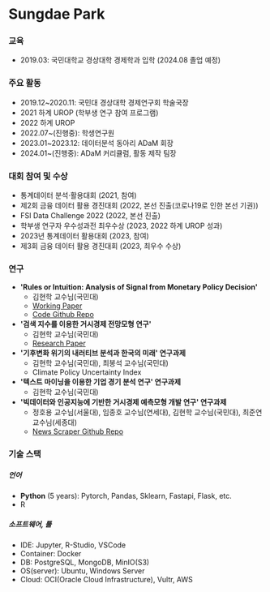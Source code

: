 # Sungdae Park

### 교육
- 2019.03: 국민대학교 경상대학 경제학과 입학 (2024.08 졸업 예정)

### 주요 활동
- 2019.12~2020.11: 국민대 경상대학 경제연구회 학술국장
- 2021 하계 UROP (학부생 연구 참여 프로그램)
- 2022 하계 UROP
- 2022.07~(진행중): 학생연구원
- 2023.01~2023.12: 데이터분석 동아리 ADaM 회장
- 2024.01~(진행중): ADaM 커리큘럼, 활동 제작 팀장


### 대회 참여 및 수상
- 통계데이터 분석·활용대회 (2021, 참여)
- 제2회 금융 데이터 활용 경진대회 (2022, 본선 진출(코로나19로 인한 본선 기권))
- FSI Data Challenge 2022 (2022, 본선 진출)
- 학부생 연구자 우수성과전 최우수상 (2023, 2022 하계 UROP 성과)
- 2023년 통계데이터 활용대회 (2023, 참여)
- 제3회 금융 데이터 활용 경진대회 (2023, 최우수 수상)

### 연구
-  **'Rules or Intuition: Analysis of Signal from Monetary Policy Decision'**
    - 김현학 교수님(국민대)
    - [Working Paper](files/MPB_statement[03].pdf)
    - [Code Github Repo](https://github.com/psdae/public_bok_statement_01_dtm)
- **'검색 지수를 이용한 거시경제 전망모형 연구'**
    - 김현학 교수님(국민대)
    - [Research Paper](files/비정형_전망모형_V4.pdf)
- **'기후변화 위기의 내러티브 분석과 한국의 미래' 연구과제**
    - 김현학 교수님(국민대), 최봉석 교수님(국민대)
    - Climate Policy Uncertainty Index
- **'텍스트 마이닝을 이용한 기업 경기 분석 연구' 연구과제**
    - 김현학 교수님(국민대)
- **'빅데이터와 인공지능에 기반한 거시경제 예측모형 개발 연구' 연구과제**
    - 정호용 교수님(서울대), 임종호 교수님(연세대), 김현학 교수님(국민대), 최준연 교수님(세종대)
    - [News Scraper Github Repo](https://github.com/psdae/public_news_scraper)


### 기술 스택
##### 언어
- **Python** (5 years): Pytorch, Pandas, Sklearn, Fastapi, Flask, etc.
- R

##### 소프트웨어, 툴
- IDE: Jupyter, R-Studio, VSCode
- Container: Docker
- DB: PostgreSQL, MongoDB, MinIO(S3)
- OS(server): Ubuntu, Windows Server
- Cloud: OCI(Oracle Cloud Infrastructure), Vultr, AWS


<!--
**psdae/psdae** is a ✨ _special_ ✨ repository because its `README.md` (this file) appears on your GitHub profile.

Here are some ideas to get you started:

- 🔭 I’m currently working on ...
- 🌱 I’m currently learning ...
- 👯 I’m looking to collaborate on ...
- 🤔 I’m looking for help with ...
- 💬 Ask me about ...
- 📫 How to reach me: ...
- 😄 Pronouns: ...
- ⚡ Fun fact: ...
-->
